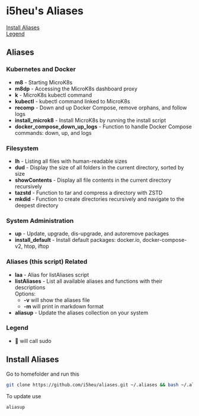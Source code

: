 # i5heu's Aliases
[Install Aliases](#install-aliases-1)  
[Legend](#Legend)


## Aliases

### Kubernetes and Docker 
- **m8** - Starting MicroK8s
- **m8dp** - Accessing the MicroK8s dashboard proxy
- **k** - MicroK8s kubectl command
- **kubectl** - kubectl command linked to MicroK8s
- **recomp** - Down and up Docker Compose, remove orphans, and follow logs
- **install_microk8** - Install MicroK8s by running the install script
- **docker_compose_down_up_logs** - Function to handle Docker Compose commands: down, up, and logs

### Filesystem 
- **lh** - Listing all files with human-readable sizes
- **dud** - Display the size of all folders in the current directory, sorted by size
- **showContents** - Display all file contents in the current directory recursively
- **tazstd** - Function to tar and compress a directory with ZSTD
- **mkdid** - Function to create directories recursively and navigate to the deepest directory

### System Administration 
- **up** - Update, upgrade, dis-upgrade, and autoremove packages
- **install_default** - Install default packages: docker.io, docker-compose-v2, htop, iftop

### Aliases (this script) Related 
- **laa** - Alias for listAliases script
- **listAliases** - List all available aliases and functions with their descriptions   
Options:
   - **-v** will show the aliases file
   - **-m** will print in markdown format
- **aliasup** - Update the aliases collection on your system

### Legend
- 👑 will call sudo

## Install Aliases
Go to homefolder and run this
```bash
git clone https://github.com/i5heu/aliases.git ~/.aliases && bash ~/.aliases/setup.sh && source ~/.aliases/aliases
```

To update use
```base
aliasup
```
